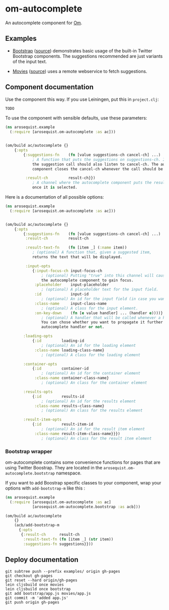 # om-autocomplete

An autocomplete component for [Om](http://github.com/swannodette/om).

## Examples

* [Bootstrap](http://fterrier.github.io/om-autocomplete/bootstrap/index.html) ([source](examples/bootstrap/src/arosequist/om_autocomplete/examples/bootstrap.cljs)) demonstrates basic usage of the built-in Twitter Bootstrap components. The suggestions recommended are just variants of the input text.

* [Movies](http://fterrier.github.io/om-autocomplete/movies/index.html) ([source](examples/movies/src/arosequist/om_autocomplete/examples/movies.cljs)) uses a remote webservice to fetch suggestions.

## Component documentation

Use the component this way. If you use Leiningen, put this in `project.clj`:

```clojure
TODO
```

To use the component with sensible defaults, use these parameters:

```clojure
(ns arosequist.example
  (:require [arosequist.om-autocomplete :as ac]))


(om/build ac/autocomplete {}
    {:opts
        {:suggestions-fn    (fn [value suggestions-ch cancel-ch] ...)
            ; A function that puts the suggestions on suggestions-ch. If asyncronous,
            the suggestion call should also listen to cancel-ch. The autocomplete
            component closes the cancel-ch whenever the call should be canceled.

         :result-ch         result-ch}})
            ; A channel where the autocomplete component puts the result
            once it is selected.
```

Here is a documentation of all possible options:

```clojure
(ns arosequist.example
  (:require [arosequist.om-autocomplete :as ac]))


(om/build ac/autocomplete {}
    {:opts
        {:suggestions-fn    (fn [value suggestions-ch cancel-ch] ...)
         :result-ch         result-ch

         :result-text-fn    (fn [item _] (:name item))
            ; (optional) A function that, given a suggested item,
            returns the text that will be displayed.

         :input-opts
            {:input-focus-ch input-focus-ch
                ; (optional) Putting "true" into this channel will cause
                the autocomplete component to gain focus.
             :placeholder    input-placeholder
                ; (optional) A placeholder text for the input field.
             :id             input-id
                ; (optional) An id for the input field (in case you want to label it.)
             :class-name     input-class-name
                ; (optional) A class for the input element.
             :on-key-down    (fn [e value handler] ... (handler e))))}
                ; (optional) A handler that will be called whenever a key is pressed.
                You can chose whether you want to propagate it further to the default
                autocomplete handler or not.

        :loading-opts
            {:id         loading-id
                ; (optional) An id for the loading element
             :class-name loading-class-name}
                ; (optional) A class for the loading element

        :container-opts
            {:id         container-id
                ; (optional) An id for the container element
             :class-name container-class-name}
                ; (optional) An class for the container element

        :results-opts
            {:id         results-id
                ; (optional) An id for the results element
             :class-name results-class-name}
                ; (optional) An class for the results element

        :result-item-opts
            {:id         result-item-id
                ; (optional) An id for the result item element
             :class-name result-item-class-name}}})
                ; (optional) An class for the result item element
```

### Bootstrap wrapper

om-autocomplete contains some convenience functions for pages that are using Twitter Boostrap. They are located in the `arosequist.om-autocomplete.bootstrap` namespace.

If you want to add Boostrap specific classes to your component, wrap your options with `add-bootstrap-m` like this :

```clojure
(ns arosequist.example
  (:require [arosequist.om-autocomplete :as ac]
            [arosequist.om-autocomplete.bootstrap :as acb]))

(om/build ac/autocomplete
    {}
    (acb/add-bootstrap-m
      {:opts
       {:result-ch      result-ch
        :result-text-fn (fn [item _] (str item))
        :suggestions-fn suggestions}}))
```

## Deploy documentation

```
git subtree push --prefix examples/ origin gh-pages
git checkout gh-pages
git reset --hard origin/gh-pages
lein cljsbuild once movies
lein cljsbuild once bootstrap
git add bootstrap/app.js movies/app.js
git commit -m 'added app.js'
git push origin gh-pages
```
